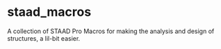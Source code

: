 staad_macros
============

A collection of STAAD Pro Macros for making the analysis and design of structures, a lil-bit easier.
